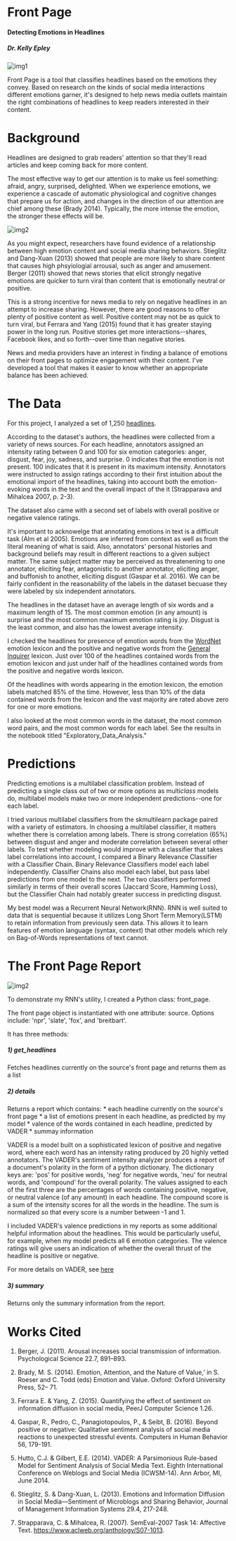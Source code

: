 # Front Page

#### Detecting Emotions in Headlines
##### Dr. Kelly Epley

![img1](images/personal-2923048_1920.jpg)

Front Page is a tool that classifies headlines based on the emotions they convey. Based on research on the kinds of social media interactions different emotions garner, it's designed to help news media outlets maintain the right combinations of headlines to keep readers interested in their content. 
 

# Background

Headlines are designed to grab readers' attention so that they'll read articles and keep coming back for more content.

The most effective way to get our attention is to make us feel something: afraid, angry, surprised, delighted. When we experience emotions, we experience a cascade of automatic physiological and cognitive changes that prepare us for action, and changes in the direction of our attention are chief among these (Brady 2014). Typically, the more intense the emotion, the stronger these effects will be. 

![img2](images/john-schnobrich-FlPc9_VocJ4-unsplash.jpg)

As you might expect, researchers have found evidence of a relationship between high emotion content and social media sharing behaviors. Stieglitz and Dang-Xuan (2013) showed that people are more likely to share content that causes high phsyiologial arrousal, such as anger and amusement. Berger (2011) showed that news stories that elicit strongly negative emotions are quicker to turn viral than content that is emotionally neutral or positive.

This is a strong incentive for news media to rely on negative headlines in an attempt to increase sharing. However, there are good reasons to offer plenty of positive content as well. Positive content may not be as quick to turn viral, but Ferrara and Yang (2015) found that it has greater staying power in the long run. Positive stories get more interactions--shares, Facebook likes, and so forth--over time than negative stories.  

News and media providers have an interest in finding a balance of emotions on their front pages to optimize engagement with their content. I've developed a tool that makes it easier to know whether an appropriate balance has been achieved.

# The Data

For this project, I analyzed a set of 1,250 [headlines](http://web.eecs.umich.edu/~mihalcea/affectivetext/). 

According to the dataset's authors, the headlines were collected from a variety of news sources. For each headline, annotators assigned an intensity rating between 0 and 100 for six emotion categories: anger, disgust, fear, joy, sadness, and surprise. 0 indicates that the emotion is not present. 100 indicates that it is present in its maximum intensity. Annotators were instructed to assign ratings according to their first intuition about the emotional import of the headlines, taking into account both the emotion-evoking words in the text and the overall impact of the it (Strapparava and Mihalcea 2007, p. 2-3).

The dataset also came with a second set of labels with overall positive or negative valence ratings.

It's important to acknowelge that annotating emotions in text is a difficult task (Alm et al 2005). Emotions are inferred from context as well as from the literal meaning of what is said. Also, annotators' personal histories and background beliefs may result in different reactions to a given subject matter. The same subject matter may be perceived as threatenening to one annotator, eliciting fear, antagonistic to another annotator, eliciting anger, and buffonish to another, eliciting disgust (Gaspar et al. 2016). We can be fairly confident in the reasonability of the labels in the dataset becuase they were labeled by six independent annotators. 

The headlines in the dataset have an average length of six words and a maximum length of 15. The most common emotion (in any amount) is surprise and the most common maximum emotion rating is joy. Disgust is the least common, and also has the lowest average intensity.

I checked the headlines for presence of emotion words from the [WordNet](https://wordnet.princeton.edu) emotion lexicon and the positive and negative words from the [General Inquirer](http://www.wjh.harvard.edu/~inquirer/) lexicon. Just over 100 of the headlines contained words from the emotion lexicon and just under half of the headlines contained words from the positive and negative words lexicon. 

Of the headlines with words appearing in the emotion lexicon, the emotion labels matched 85% of the time. However, less than 10% of the data contained words from the lexicon and the vast majority are rated above zero for one or more emotions.  

I also looked at the most common words in the dataset, the most common word pairs, and the most common words for each label. See the results in the notebook titled "Exploratory_Data_Analysis."


# Predictions

Predicting emotions is a multilabel classification problem. Instead of predicting a single class out of two or more options as multi*class* models do, multilabel models make two or more independent predictions--one for each label. 

I tried various multilabel classifiers from the skmultilearn package paired with a variety of estimators. In choosing a multilabel classifier, it matters whether there is correlation among labels. There is strong correlation (65%) between disgust and anger and moderate correlation between several other labels. To test whether modeling would improve with a classifier that takes label correlations into account, I compared a Binary Relevance Classifier with a Classifier Chain. Binary Relevance Classifiers model each label independently. Classifier Chains also model each label, but pass label predictions from one model to the next. The two classifiers performed similarly in terms of their overall scores (Jaccard Score, Hamming Loss), but the Classifier Chain had notably greater success in predicting disgust.

My best model was a Recurrent Neural Network(RNN). RNN is well suited to data that is sequential because it utilizes Long Short Term Memory(LSTM) to retain information from previously seen data. This allows it to learn features of emotion language (syntax, context) that other models which rely on Bag-of-Words representations of text cannot.  


# The Front Page Report

![img2](images/newspaper-973048_1920.jpg)

To demonstrate my RNN's utility, I created a Python class: front_page. 

The front page object is instantiated with one attribute: source. Options include: 'npr', 'slate', 'fox', and 'breitbart'. 

It has three methods:

##### 1) get_headlines
Fetches headlines currently on the source's front page and returns them as a list

##### 2) details
Returns a report which contains:
    * each headline currently on the source's front page
    * a list of emotions present in each headline, as predicted by my model
    * valence of the words contained in each headline, predicted by VADER
    * summay information
    
VADER is a model built on a sophisticated lexicon of positive and negative word, where each word has an intensity rating produced by 20 highly vetted annotators. The VADER's sentiment intensity analyzer produces a report of a document's polarity in the form of a python dictionary. The dictionary keys are: 'pos' for positive words, 'neg' for negative words, 'neu' for neutral words, and 'compound' for the overall polarity. The values assigned to each of the first three are the percentages of words containing positive, negative, or neutral valence (of any amount) in each headline. The compound score is a sum of the intensity scores for all the words in the headline. The sum is normalized so that every score is a number between -1 and 1. 

I included VADER's valence predictions in my reports as some additional helpful information about the headlines. This would be particularly useful, for example, when my model predicts all 6 emotion categories. The valence ratings will give users an indication of whether the overall thrust of the headline is positive or negative.

For more details on VADER, see [here](https://github.com/cjhutto/vaderSentiment)

##### 3) summary
Returns only the summary information from the report.


# Works Cited 

1. Berger, J. (2011). Arousal increases social transmission of information. Psychological Science 22.7, 891–893.

2. Brady, M. S. (2014). Emotion, Attention, and the Nature of Value,’ in S. Roeser and C. Todd (eds) Emotion and Value. Oxford: Oxford University Press, 52– 71.

3. Ferrara E. & Yang, Z. (2015). Quantifying the effect of sentiment on information diffusion in social media, PeerJ Computer Science 1.26. 

4. Gaspar, R., Pedro, C., Panagiotopoulos, P., & Seibt, B. (2016). Beyond positive or negative: Qualitative sentiment analysis of social media reactions to unexpected stressful events. Computers in Human Behavior 56, 179-191.

5. Hutto, C.J. & Gilbert, E.E. (2014). VADER: A Parsimonious Rule-based Model for Sentiment Analysis of Social Media Text. Eighth International Conference on Weblogs and Social Media (ICWSM-14). Ann Arbor, MI, June 2014.

6. Stieglitz, S. & Dang-Xuan, L. (2013). Emotions and Information Diffusion in Social Media—Sentiment of Microblogs and Sharing Behavior, Journal of Management Information Systems 29.4, 217-248.

7. Strapparava, C. & Mihalcea, R. (2007). SemEval-2007 Task 14: Affective Text. https://www.aclweb.org/anthology/S07-1013.








